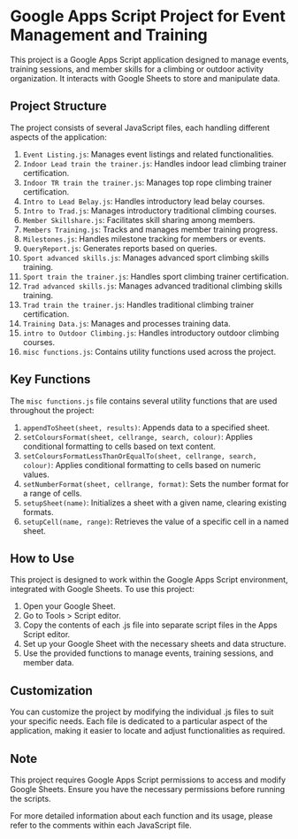 # Google Apps Script Project for Event Management and Training

This project is a Google Apps Script application designed to manage events, training sessions, and member skills for a climbing or outdoor activity organization. It interacts with Google Sheets to store and manipulate data.

## Project Structure

The project consists of several JavaScript files, each handling different aspects of the application:

1. `Event Listing.js`: Manages event listings and related functionalities.
2. `Indoor Lead train the trainer.js`: Handles indoor lead climbing trainer certification.
3. `Indoor TR train the trainer.js`: Manages top rope climbing trainer certification.
4. `Intro to Lead Belay.js`: Handles introductory lead belay courses.
5. `Intro to Trad.js`: Manages introductory traditional climbing courses.
6. `Member Skillshare.js`: Facilitates skill sharing among members.
7. `Members Training.js`: Tracks and manages member training progress.
8. `Milestones.js`: Handles milestone tracking for members or events.
9. `QueryReport.js`: Generates reports based on queries.
10. `Sport advanced skills.js`: Manages advanced sport climbing skills training.
11. `Sport train the trainer.js`: Handles sport climbing trainer certification.
12. `Trad advanced skills.js`: Manages advanced traditional climbing skills training.
13. `Trad train the trainer.js`: Handles traditional climbing trainer certification.
14. `Training Data.js`: Manages and processes training data.
15. `intro to Outdoor Climbing.js`: Handles introductory outdoor climbing courses.
16. `misc functions.js`: Contains utility functions used across the project.

## Key Functions

The `misc functions.js` file contains several utility functions that are used throughout the project:

1. `appendToSheet(sheet, results)`: Appends data to a specified sheet.
2. `setColoursFormat(sheet, cellrange, search, colour)`: Applies conditional formatting to cells based on text content.
3. `setColoursFormatLessThanOrEqualTo(sheet, cellrange, search, colour)`: Applies conditional formatting to cells based on numeric values.
4. `setNumberFormat(sheet, cellrange, format)`: Sets the number format for a range of cells.
5. `setupSheet(name)`: Initializes a sheet with a given name, clearing existing formats.
6. `setupCell(name, range)`: Retrieves the value of a specific cell in a named sheet.

## How to Use

This project is designed to work within the Google Apps Script environment, integrated with Google Sheets. To use this project:

1. Open your Google Sheet.
2. Go to Tools > Script editor.
3. Copy the contents of each .js file into separate script files in the Apps Script editor.
4. Set up your Google Sheet with the necessary sheets and data structure.
5. Use the provided functions to manage events, training sessions, and member data.

## Customization

You can customize the project by modifying the individual .js files to suit your specific needs. Each file is dedicated to a particular aspect of the application, making it easier to locate and adjust functionalities as required.

## Note

This project requires Google Apps Script permissions to access and modify Google Sheets. Ensure you have the necessary permissions before running the scripts.

For more detailed information about each function and its usage, please refer to the comments within each JavaScript file.
